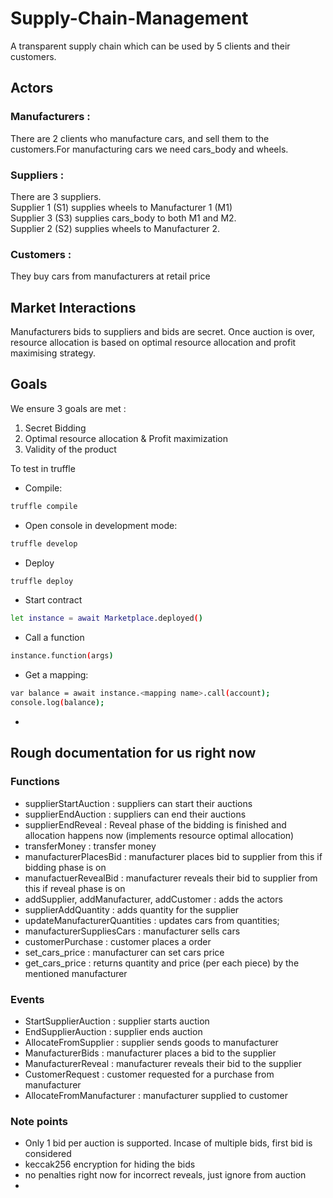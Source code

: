 # Supply-Chain-Management
A transparent supply chain which can be used by 5 clients and their customers.


## Actors
### Manufacturers : 
There are 2 clients who manufacture cars, and sell them to the customers.For manufacturing cars we need cars_body and wheels.

### Suppliers : 
There are 3 suppliers.  </br>
Supplier 1 (S1) supplies wheels to Manufacturer 1 (M1) </br>
Supplier 3 (S3) supplies cars_body to both M1 and M2.
</br>
Supplier 2 (S2) supplies wheels to Manufacturer 2.

### Customers :
They buy cars from manufacturers at retail price

## Market Interactions
Manufacturers bids to suppliers and bids are secret.
Once auction is over, resource allocation is based on optimal resource allocation and profit maximising strategy.

## Goals
We ensure 3 goals are met :
1. Secret Bidding
2. Optimal resource allocation & Profit maximization
3. Validity of the product

To test in truffle

- Compile:
```bash
truffle compile
```
- Open console in development mode:
```bash
truffle develop
```

- Deploy
```bash
truffle deploy
```

- Start contract
```bash
let instance = await Marketplace.deployed()
```

- Call a function
```bash
instance.function(args)
```

- Get a mapping:
```bash
var balance = await instance.<mapping name>.call(account);
console.log(balance);
```
- 


## Rough documentation for us right now
### Functions
- supplierStartAuction : suppliers can start their auctions
- supplierEndAuction : suppliers can end their auctions
- supplierEndReveal : Reveal phase of the bidding is finished and allocation happens now (implements resource optimal allocation)
- transferMoney : transfer money
- manufacturerPlacesBid : manufacturer places bid to supplier from this if bidding phase is on
- manufactuerRevealBid : manufacturer reveals their bid to supplier from this if reveal phase is on
- addSupplier, addManufacturer, addCustomer : adds the actors
- supplierAddQuantity : adds quantity for the supplier
- updateManufacturerQuantities : updates cars from quantities;
- manufacturerSuppliesCars : manufacturer sells cars 
- customerPurchase : customer places a order
- set_cars_price : manufacturer can set cars price
- get_cars_price : returns quantity and price (per each piece) by the mentioned manufacturer

### Events
- StartSupplierAuction : supplier starts auction
- EndSupplierAuction : supplier ends auction
- AllocateFromSupplier : supplier sends goods to manufacturer
- ManufacturerBids : manufacturer places a bid to the supplier
- ManufacturerReveal : manufacturer reveals their bid to the supplier
- CustomerRequest : customer requested for a purchase from manufacturer
- AllocateFromManufacturer : manufacturer supplied to customer

### Note points
- Only 1 bid per auction is supported. Incase of multiple bids, first bid is considered
- keccak256 encryption for hiding the bids
- no penalties right now for incorrect reveals, just ignore from auction
- 